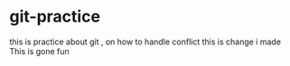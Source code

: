 # git-practice

this is practice about git , on how to handle conflict
this is change i made
This is gone fun
